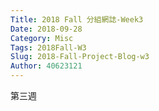 ```yaml
---
Title: 2018 Fall 分組網誌-Week3
Date: 2018-09-28
Category: Misc
Tags: 2018Fall-W3
Slug: 2018-Fall-Project-Blog-w3
Author: 40623121
---
```


第三週

<!-- PELICAN_END_SUMMARY -->


